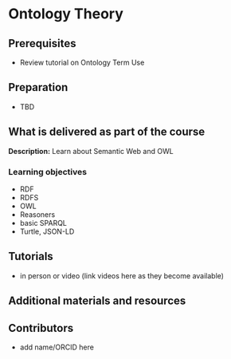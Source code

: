 # Ontology Theory

## Prerequisites
- Review tutorial on Ontology Term Use

## Preparation
- TBD

## What is delivered as part of the course

**Description:**  Learn about Semantic Web and OWL

### Learning objectives
- RDF
- RDFS
- OWL
- Reasoners
- basic SPARQL
- Turtle, JSON-LD

## Tutorials
- in person or video (link videos here as they become available)

## Additional materials and resources

## Contributors
- add name/ORCID here